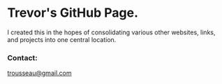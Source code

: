 # Trevor's GitHub Page.

I created this in the hopes of consolidating various other websites, links, and projects into one central location.

### Contact:
trousseau@gmail.com
